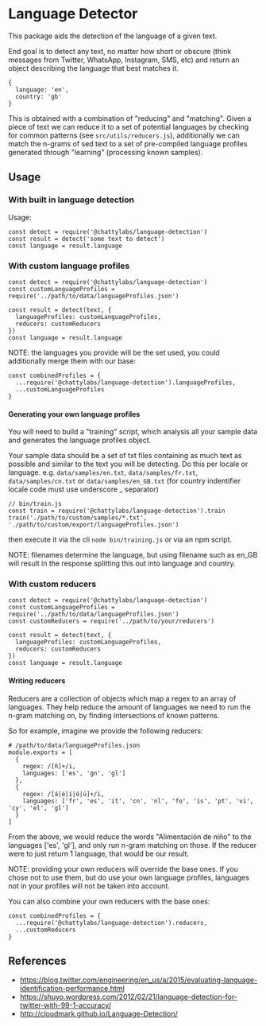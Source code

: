 # Language Detector

This package aids the detection of the language of a given text.

End goal is to detect any text, no matter how short or obscure (think messages from Twitter, WhatsApp, Instagram, SMS, etc) and return an object describing the language that best matches it.

```
{
  language: 'en',
  country: 'gb'
}
```

This is obtained with a combination of "reducing" and "matching". Given a piece of text we can reduce it to a set of potential languages by checking for common patterns (see `src/utils/reducers.js`), additionally we can match the n-grams of sed text to a set of pre-compiled language profiles generated through "learning" (processing known samples).


## Usage

### With built in language detection

Usage:

```
const detect = require('@chattylabs/language-detection')
const result = detect('some text to detect')
const language = result.language
```

### With custom language profiles

```
const detect = require('@chattylabs/language-detection')
const customLanguageProfiles = require('../path/to/data/languageProfiles.json')

const result = detect(text, {
  languageProfiles: customLanguageProfiles,
  reducers: customReducers
})
const language = result.language
```

NOTE: the languages you provide will be the set used, you could additionally merge them with our base:

```
const combinedProfiles = {
  ...require('@chattylabs/language-detection').languageProfiles,
  ...customLanguageProfiles
}
```

#### Generating your own language profiles

You will need to build a "training" script, which analysis all your sample data and generates the language profiles object. 

Your sample data should be a set of txt files containing as much text as possible and similar to the text you will be detecting. Do this per locale or language. e.g. `data/samples/en.txt`, `data/samples/fr.txt`, `data/samples/cn.txt` or `data/samples/en_GB.txt` (for country indentifier locale code must use underscore _ separator)

```
// bin/train.js
const train = require('@chattylabs/language-detection').train
train('./path/to/custom/samples/*.txt', './path/to/custom/export/languageProfiles.json')
```

then execute it via the cli `node bin/training.js` or via an npm script.

NOTE: filenames determine the language, but using filename such as en_GB will result in the response splitting this out into language and country.


### With custom reducers

```
const detect = require('@chattylabs/language-detection')
const customLanguageProfiles = require('../path/to/data/languageProfiles.json')
const customReducers = require('../path/to/your/reducers')

const result = detect(text, {
  languageProfiles: customLanguageProfiles,
  reducers: customReducers
})
const language = result.language
```

#### Writing reducers

Reducers are a collection of objects which map a regex to an array of languages. They help reduce the amount of languages we need to run the n-gram matching on, by finding intersections of known patterns.

So for example, imagine we provide the following reducers:

```
# /path/to/data/languageProfiles.json
module.exports = [
  {
    regex: /[ñ]+/i,
    languages: ['es', 'gn', 'gl']
  },
  {
    regex: /[á|é|í|ó|ú]+/i,
    languages: ['fr', 'es', 'it', 'cn', 'nl', 'fo', 'is', 'pt', 'vi', 'cy', 'el', 'gl']
  }
]
```

From the above, we would reduce the words "Alimentación de niño" to the languages ['es', 'gl'], and only run n-gram matching on those. If the reducer were to just return 1 language, that would be our result.

NOTE: providing your own reducers will override the base ones. If you chose not to use them, but do use your own language profiles, languages not in your profiles will not be taken into account.

You can also combine your own reducers with the base ones:

```
const combinedProfiles = {
  ...require('@chattylabs/language-detection').reducers,
  ...customReducers
}
```


## References 

- https://blog.twitter.com/engineering/en_us/a/2015/evaluating-language-identification-performance.html
- https://shuyo.wordpress.com/2012/02/21/language-detection-for-twitter-with-99-1-accuracy/
- http://cloudmark.github.io/Language-Detection/
